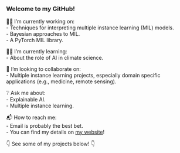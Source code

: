 ### Welcome to my GitHub!

:man_technologist: I’m currently working on:  
    - Techniques for interpreting multiple instance learning (MIL) models.  
    - Bayesian approaches to MIL.  
    - A PyTorch MIL library.  

:raising_hand_man: I’m currently learning:  
    - About the role of AI in climate science.  

:rocket: I’m looking to collaborate on:  
    - Multiple instance learning projects, especially domain specific applications (e.g., medicine, remote sensing).  

:grey_question: Ask me about:  
    - Explainable AI.  
    - Multiple instance learning.  

:mailbox_with_mail: How to reach me:  
    - Email is probably the best bet.  
    - You can find my details on [my website](https://www.jearly.co.uk/)!

:point_down: See some of my projects below! :point_down:
